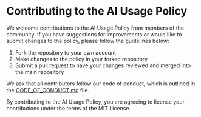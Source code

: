 # Contributing to the AI Usage Policy

We welcome contributions to the AI Usage Policy from members of the community. If you have suggestions for improvements or would like to submit changes to the policy, please follow the guidelines below:

1. Fork the repository to your own account
2. Make changes to the policy in your forked repository
3. Submit a pull request to have your changes reviewed and merged into the main repository

We ask that all contributors follow our code of conduct, which is outlined in the [CODE_OF_CONDUCT.md](https://github.com/FawazAM/AI-Usage-Policy/blob/main/CODE_OF_CONDUCT.md) file.

By contributing to the AI Usage Policy, you are agreeing to license your contributions under the terms of the MIT License.
